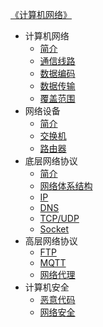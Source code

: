 [《计算机网络》](index.md)

- 计算机网络
  - [简介](计算机网络/简介.md)
  - [通信线路](计算机网络/通信线路.md)
  - [数据编码](计算机网络/数据编码.md)
  - [数据传输](计算机网络/数据传输.md)
  - [覆盖范围](计算机网络/覆盖范围.md)
- 网络设备
  - [简介](网络设备/简介.md)
  - [交换机](网络设备/交换机.md)
  - [路由器](网络设备/路由器.md)
- 底层网络协议
  - [简介](底层网络协议/简介.md)
  - [网络体系结构](底层网络协议/网络体系结构.md)
  - [IP](底层网络协议/IP.md)
  - [DNS](底层网络协议/DNS.md)
  - [TCP/UDP](底层网络协议/TCP-UDP.md)
  - [Socket](底层网络协议/Socket.md)
- 高层网络协议
  - [FTP](高层网络协议/FTP.md)
  - [MQTT](高层网络协议/MQTT.md)
  - [网络代理](高层网络协议/网络代理.md)
- 计算机安全
  - [恶意代码](计算机安全/恶意代码.md)
  - [网络安全](计算机安全/网络安全.md)
